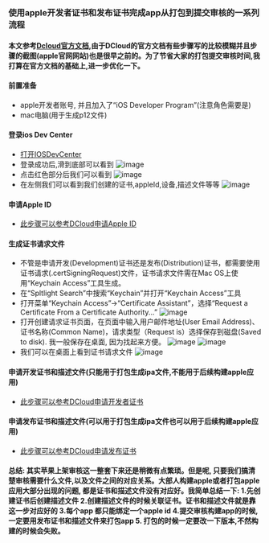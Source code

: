 ### 使用apple开发者证书和发布证书完成app从打包到提交审核的一系列流程


#### 本文参考[Dcloud官方文档](https://ask.dcloud.net.cn/docs/#/ask.dcloud.net.cn/article/152),由于DCloud的官方文档有些步骤写的比较模糊并且步骤的截图(apple官网网站)也是很早之前的。为了节省大家的打包提交审核时间,我打算在官方文档的基础上,进一步优化一下。

#### 前置准备
  - apple开发者账号, 并且加入了“iOS Developer Program”(注意角色需要是)
  - mac电脑(用于生成p12文件)
  
#### 登录ios Dev Center
  - [打开IOSDevCenter](https://developer.apple.com)
  - 登录成功后,滑到底部可以看到 ![image](./imgs/apple1.jpg)
  - 点击红色部分后我们可以看到 ![image](./imgs/apple2.jpg)
  - 在左侧我们可以看到我们创建的证书,appleId,设备,描述文件等等 ![image](./imgs/apple3.jpg)
  
#### 申请Apple ID
  - [此步骤可以参考DCloud申请Apple ID](https://ask.dcloud.net.cn/docs/#/ask.dcloud.net.cn/article/152)

#### 生成证书请求文件
  - 不管是申请开发(Development)证书还是发布(Distribution)证书，都需要使用证书请求(.certSigningRequest)文件，证书请求文件需在Mac OS上使用“Keychain Access”工具生成。
  - 在“Spltlight Search”中搜索“Keychain”并打开“Keychain Access”工具
  - 打开菜单“Keychain Access”->“Certificate Assistant”，选择“Request a Certificate From a Certificate Authority...” ![image](./imgs/apple4.jpg)
  - 打开创建请求证书页面，在页面中输入用户邮件地址(User Email Address)、证书名称(Common Name)，请求类型（Request is）选择保存到磁盘(Saved to disk). 我一般保存在桌面, 因为找起来方便。 ![image](./imgs/apple5.jpg) ![image](./imgs/apple6.jpg)
  - 我们可以在桌面上看到证书请求文件 ![image](./imgs/apple7.jpg)

#### 申请开发证书和描述文件(只能用于打包生成ipa文件,不能用于后续构建apple应用)
  - [此步骤可以参考DCloud申请开发者证书](https://ask.dcloud.net.cn/docs/#/ask.dcloud.net.cn/article/152)

#### 申请发布证书和描述文件(可以用于打包生成ipa文件也可以用于后续构建apple应用)
  - [此步骤可以参考DCloud申请发布证书](https://ask.dcloud.net.cn/docs/#/ask.dcloud.net.cn/article/152)

#### 总结: 其实苹果上架审核这一整套下来还是稍微有点繁琐。但是呢, 只要我们搞清楚审核需要什么文件,以及文件之间的对应关系。大部人构建apple或者打包apple应用大部分出现的问题, 都是证书和描述文件没有对应好。我简单总结一下: 1.先创建证书后创建描述文件 2.创建描述文件的时候关联证书。证书和描述文件就是靠这一步对应好的 3.每个app 都只能绑定一个apple id 4.提交审核构建app的时候, 一定要用发布证书和描述文件来打包app 5. 打包的时候一定要改一下版本,不然构建的时候会失败。